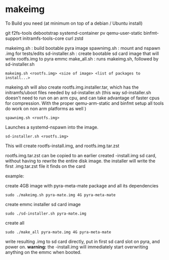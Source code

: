 # makeimg

To Build you need (at minimum on top of a debian / Ubuntu install)

git f2fs-tools debootstrap systemd-container pv qemu-user-static binfmt-support initramfs-tools-core curl zstd 

makeimg.sh      : build bootable pyra image
spawnimg.sh     : mount and nspawn .img for tests/edits 
sd-installer.sh : create bootable sd card image that will write rootfs.img to pyra emmc
make_all.sh     : runs makeimg.sh, followed by sd-installer.sh

`makeimg.sh <rootfs.img> <size of image> <list of packages to install...>`

makeing.sh will also create rootfs.img.installer.tar, which has the initramfs/uboot files needed by sd-installer.sh
(this way sd-installer.sh doesn't need to run on an arm cpu, and can take advantage of faster cpus for compression.
 With the proper qemu-arm-static and binfmt setup all tools do work on non arm platforms as well )

`spawnimg.sh <rootfs.img>`

Launches a systemd-nspawn into the image.

`sd-installer.sh <rootfs.img>`

This will create rootfs-install.img, and rootfs.img.tar.zst 

rootfs.img.tar.zst can be copied to an earlier created -install.img sd card, without having to rewrite the entire disk image.
the installer will write the first .img.tar.zst file it finds on the card

example:

create 4GB image with pyra-meta-mate package and all its dependencies

`sudo ./makeimg.sh pyra-mate.img 4G pyra-meta-mate`

create emmc installer sd card image

`sudo ./sd-installer.sh pyra-mate.img`

create all 

`sudo ./make_all pyra-mate.img 4G pyra-meta-mate`

write resulting .img to sd card directly, put in first sd card slot on pyra, and power on.
**warning:** the -install.img will immediately start overwriting anything on the emmc when booted. 
